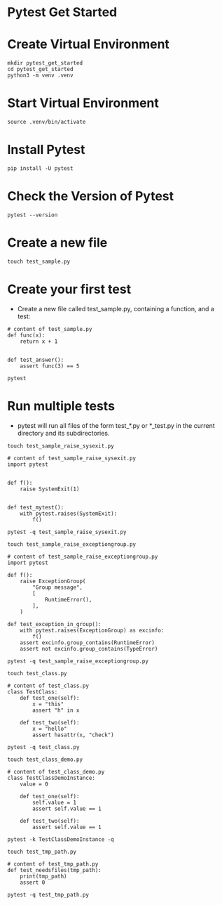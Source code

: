 # Pytest Get Started
# Create Virtual Environment
```
mkdir pytest_get_started
cd pytest_get_started
python3 -m venv .venv
```
# Start Virtual Environment
```
source .venv/bin/activate
```
# Install Pytest
```
pip install -U pytest
```
# Check the Version of Pytest
```
pytest --version
```
# Create a new file
```
touch test_sample.py
```
# Create your first test
- Create a new file called test_sample.py, containing a function, and a test:
```
# content of test_sample.py
def func(x):
    return x + 1


def test_answer():
    assert func(3) == 5
```
```
pytest
```
# Run multiple tests
- pytest will run all files of the form test_*.py or *_test.py in the current directory and its subdirectories.
```
touch test_sample_raise_sysexit.py
```
```
# content of test_sample_raise_sysexit.py
import pytest


def f():
    raise SystemExit(1)


def test_mytest():
    with pytest.raises(SystemExit):
        f()
```
```
pytest -q test_sample_raise_sysexit.py
```
```
touch test_sample_raise_exceptiongroup.py
```
```
# content of test_sample_raise_exceptiongroup.py
import pytest

def f():
    raise ExceptionGroup(
        "Group message",
        [
            RuntimeError(),
        ],
    )

def test_exception_in_group():
    with pytest.raises(ExceptionGroup) as excinfo:
        f()
    assert excinfo.group_contains(RuntimeError)
    assert not excinfo.group_contains(TypeError)
```
```
pytest -q test_sample_raise_exceptiongroup.py
```
```
touch test_class.py
```
```
# content of test_class.py
class TestClass:
    def test_one(self):
        x = "this"
        assert "h" in x
    
    def test_two(self):
        x = "hello"
        assert hasattr(x, "check")
```
```
pytest -q test_class.py
```
```
touch test_class_demo.py
```
```
# content of test_class_demo.py
class TestClassDemoInstance:
    value = 0

    def test_one(self):
        self.value = 1
        assert self.value == 1

    def test_two(self):
        assert self.value == 1
```
```
pytest -k TestClassDemoInstance -q
```
```
touch test_tmp_path.py
```
```
# content of test_tmp_path.py
def test_needsfiles(tmp_path):
    print(tmp_path)
    assert 0
```
```
pytest -q test_tmp_path.py
```